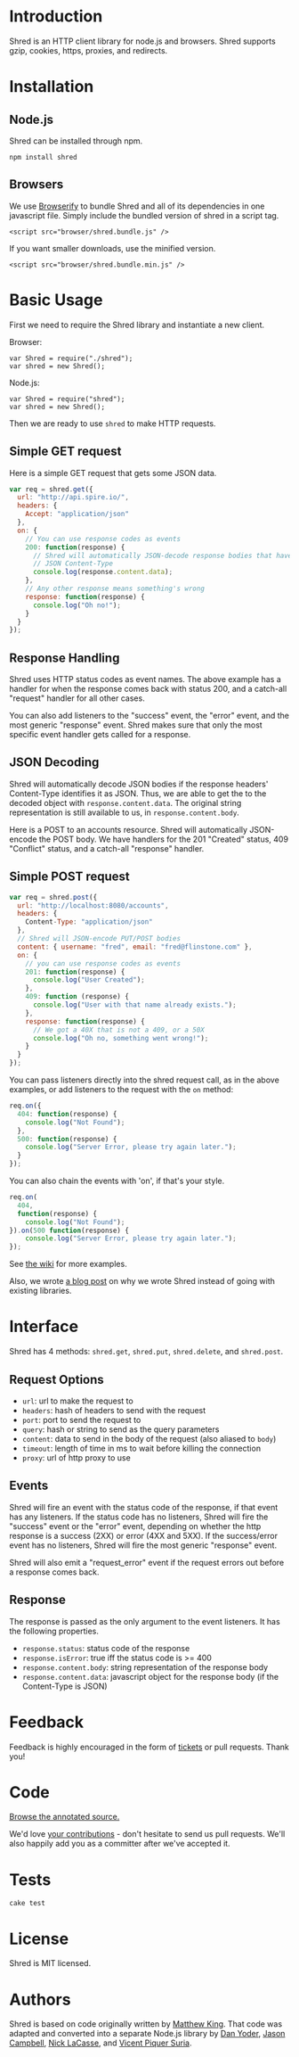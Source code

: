 # Introduction

Shred is an HTTP client library for node.js and browsers.
Shred supports gzip, cookies, https, proxies, and redirects.

# Installation

## Node.js

Shred can be installed through npm.

    npm install shred

## Browsers

We use [Browserify](https://github.com/substack/node-browserify) to bundle Shred and all of its dependencies in one javascript file.
Simply include the bundled version of shred in a script tag.

    <script src="browser/shred.bundle.js" />

If you want smaller downloads, use the minified version.

    <script src="browser/shred.bundle.min.js" />

# Basic Usage

First we need to require the Shred library and instantiate a new client.

Browser:

    var Shred = require("./shred");
    var shred = new Shred();

Node.js:

    var Shred = require("shred");
    var shred = new Shred();

Then we are ready to use `shred` to make HTTP requests.

## Simple GET request

Here is a simple GET request that gets some JSON data.


```javascript
var req = shred.get({
  url: "http://api.spire.io/",
  headers: {
    Accept: "application/json"
  },
  on: {
    // You can use response codes as events
    200: function(response) {
      // Shred will automatically JSON-decode response bodies that have a
      // JSON Content-Type
      console.log(response.content.data);
    },
    // Any other response means something's wrong
    response: function(response) {
      console.log("Oh no!");
    }
  }
});
```

## Response Handling

Shred uses HTTP status codes as event names.
The above example has a handler for when the response comes back with status 200, and a catch-all "request" handler for all other cases.

You can also add listeners to the "success" event, the "error" event, and the most generic "response" event.
Shred makes sure that only the most specific event handler gets called for a response.

## JSON Decoding

Shred will automatically decode JSON bodies if the response headers' Content-Type identifies it as JSON.
Thus, we are able to get the to the decoded object with `response.content.data`.
The original string representation is still available to us, in `response.content.body`.

Here is a POST to an accounts resource.
Shred will automatically JSON-encode the POST body.
We have handlers for the 201 "Created" status, 409 "Conflict" status, and a catch-all "response" handler.

## Simple POST request

```javascript
var req = shred.post({
  url: "http://localhost:8080/accounts",
  headers: {
    Content-Type: "application/json"
  },
  // Shred will JSON-encode PUT/POST bodies
  content: { username: "fred", email: "fred@flinstone.com" },
  on: {
    // you can use response codes as events
    201: function(response) {
      console.log("User Created");
    },
    409: function (response) {
      console.log("User with that name already exists.");
    },
    response: function(response) {
      // We got a 40X that is not a 409, or a 50X
      console.log("Oh no, something went wrong!");
    }
  }
});
```

You can pass listeners directly into the shred request call, as in the above examples, or add listeners to the request with the `on` method:

```javascript
req.on({
  404: function(response) {
    console.log("Not Found");
  },
  500: function(response) {
    console.log("Server Error, please try again later.");
  }
});
```

You can also chain the events with 'on', if that's your style.

```javascript
req.on(
  404,
  function(response) {
    console.log("Not Found");
}).on(500 function(response) {
    console.log("Server Error, please try again later.");
});
```

See [the wiki](https://github.com/spire-io/shred/wiki) for more examples.

Also, we wrote [a blog post][blog] on why we wrote Shred instead of going with existing libraries.

# Interface

Shred has 4 methods: `shred.get`, `shred.put`, `shred.delete`, and `shred.post`.

## Request Options

* `url`: url to make the request to
* `headers`: hash of headers to send with the request
* `port`: port to send the request to
* `query`: hash or string to send as the query parameters
* `content`: data to send in the body of the request (also aliased to `body`)
* `timeout`: length of time in ms to wait before killing the connection
* `proxy`: url of http proxy to use

## Events

Shred will fire an event with the status code of the response, if that event has any listeners.
If the status code has no listeners, Shred will fire the "success" event or the "error" event, depending on whether the http response is a success (2XX) or error (4XX and 5XX).
If the success/error event has no listeners, Shred will fire the most generic "response" event.

Shred will also emit a "request_error" event if the request errors out before a response comes back.

## Response

The response is passed as the only argument to the event listeners.
It has the following properties.

* `response.status`: status code of the response
* `response.isError`: true iff the status code is >= 400
* `response.content.body`: string representation of the response body
* `response.content.data`: javascript object for the response body (if the Content-Type is JSON)

# Feedback

Feedback is highly encouraged in the form of [tickets][tickets] or pull requests. Thank you!

# Code

[Browse the annotated source.][docs]

We'd love [your contributions](repo) - don't hesitate to send us pull requests. We'll also happily add you as a committer after we've accepted it.

# Tests

    cake test

# License

Shred is MIT licensed.

# Authors

Shred is based on code originally written by [Matthew King][king].
That code was adapted and converted into a separate Node.js library by [Dan Yoder][yoder], [Jason Campbell][campbell], [Nick LaCasse][lacasse], and [Vicent Piquer Suria][suria].

[code]: https://github.com/spire-io/shred
[tickets]: https://github.com/spire-io/shred/issues
[license]: https://github.com/spire-io/shred/blob/master/LICENSE
[yoder]: mailto:dan@spire.io
[king]: mailto:mking@spire.io
[campbell]: mailto:jason@spire.io
[lacasse]: mailto:nlacass@spire.io
[suria]: mailto:vsuria@spire.io
[docs]: http://www.spire.io/docs/shred/
[blog]: http://www.spire.io/posts/introducing-shred.html

